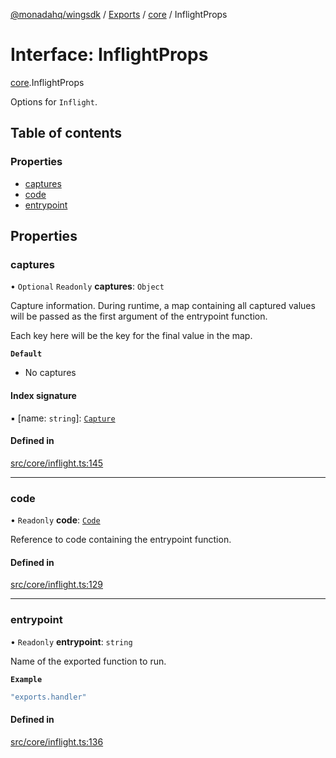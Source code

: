 [@monadahq/wingsdk](../README.md) / [Exports](../modules.md) / [core](../modules/core.md) / InflightProps

# Interface: InflightProps

[core](../modules/core.md).InflightProps

Options for `Inflight`.

## Table of contents

### Properties

- [captures](core.InflightProps.md#captures)
- [code](core.InflightProps.md#code)
- [entrypoint](core.InflightProps.md#entrypoint)

## Properties

### captures

• `Optional` `Readonly` **captures**: `Object`

Capture information. During runtime, a map containing all captured values
will be passed as the first argument of the entrypoint function.

Each key here will be the key for the final value in the map.

**`Default`**

- No captures

#### Index signature

▪ [name: `string`]: [`Capture`](core.Capture.md)

#### Defined in

[src/core/inflight.ts:145](https://github.com/monadahq/winglang/blob/main/libs/wingsdk/src/core/inflight.ts#L145)

___

### code

• `Readonly` **code**: [`Code`](../classes/core.Code.md)

Reference to code containing the entrypoint function.

#### Defined in

[src/core/inflight.ts:129](https://github.com/monadahq/winglang/blob/main/libs/wingsdk/src/core/inflight.ts#L129)

___

### entrypoint

• `Readonly` **entrypoint**: `string`

Name of the exported function to run.

**`Example`**

```ts
"exports.handler"
```

#### Defined in

[src/core/inflight.ts:136](https://github.com/monadahq/winglang/blob/main/libs/wingsdk/src/core/inflight.ts#L136)
